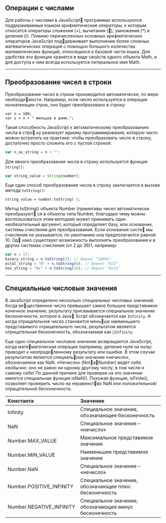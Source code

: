 ## Операции с числами

Для работы с числами в JavaScript программах используются поддерживаемые языком арифметические операторы, к которым относятся операторы сложения \(+\), вычитания \(\), умножения \(\*\) и деления \(/\). Помимо перечисленных основных арифметических операторов JavaScript поддерживает выполнение более сложных математических операций с помощью большого количества математических функций, относящихся к базовой части языка. Для удобства эти функции хранятся в виде свойств одного объекта Math, и для доступа к ним всегда используется литеральное имя Math.

---

## Преобразование чисел в строки

Преобразование чисел в строки производится автоматически, по мере необходимости. Например, если число используется в операции конкатенации строк, оно будет преобразовано в строку:

```
var n = 100;
var s = n + " жильцов в доме.";
```

Такая способность JavaScript к автоматическому преобразованию числа в стро ку реализует идиому программирования, которую часто можно встретить на практике: чтобы преобразовать число в строку, достаточно просто сложить его с пустой строкой:

```js
var n_as_string = n + "";
```

Для явного преобразования числа в строку используется функция `String()`:

```js
var string_value = String(number);
```

Еще один способ преобразования числа в строку заключается в вызове метода `toString()`:

```
string_value = number.toString( );
```

Метод toString\(\) объекта Number \(примитивы чисел автоматически преобразуют ся в объекты типа Number, благодаря чему можно воспользоваться этим методом\) может принимать один необязательный аргумент, который определяет базу, или основание, системы счисления для преобразования. Если основание систе мы счисления не указывается, по умолчанию она предполагается равной 10. Од нако существует возможность выполнять преобразования и в других системах счисления \(от 2 до 36\)1, например:

```js
var n = 17;
binary_string = n.toString(2); // Вернет "10001"
octal_string = "0" + n.toString(8); // Вернет "021"
hex_string = "0x" + n.toString(16); // Вернет "0x11"
```

---

## Специальные числовые значения

В JavaScript определено несколько специальных числовых значений. Когда вещественное число превышает самое большое представимое конечное значение, результату присваивается специальное значение бесконечности, которое в Java Script обозначается как `Infinity`. А когда отрицательное число становится меньше наименьшего представимого отрицательного числа, результатом является отрицательная бесконечность, обозначаемая как `Infinity`.

Еще одно специальное числовое значение возвращается JavaScript, когда математическая операция \(например, деление нуля на ноль\) приводит к неопределенному результату или ошибке. В этом случае результатом является специальное значение «нечисло», обозначаемое как NaN. «Нечисло» \(NotaNumber\) ведет себя необычно: оно не равно ни одному другому числу, в том числе и самому себе! По данной причине для проверки на это значение имеется специальная функция isNaN\(\). Похожая функция, isFinite\(\), позволяет проверить число на неравенство NaN или положительной/отрицательной бесконечности.

| Константа | Значение |
| :--- | :--- |
| Infinity | Специальное значение, обозначающее бесконечность |
| NaN | Специальное значение – «нечисло» |
| Number.MAX\_VALUE | Максимальное представимое значение |
| Number.MIN\_VALUE | Наименьшее представимое значение |
| Number.NaN | Специальное значение – «нечисло» |
| Number.POSITIVE\_INFINITY | Специальное значение, обозначающее плюс бесконечность |
| Number.NEGATIVE\_INFINITY | Специальное значение, обозначающее минус бесконечность |



